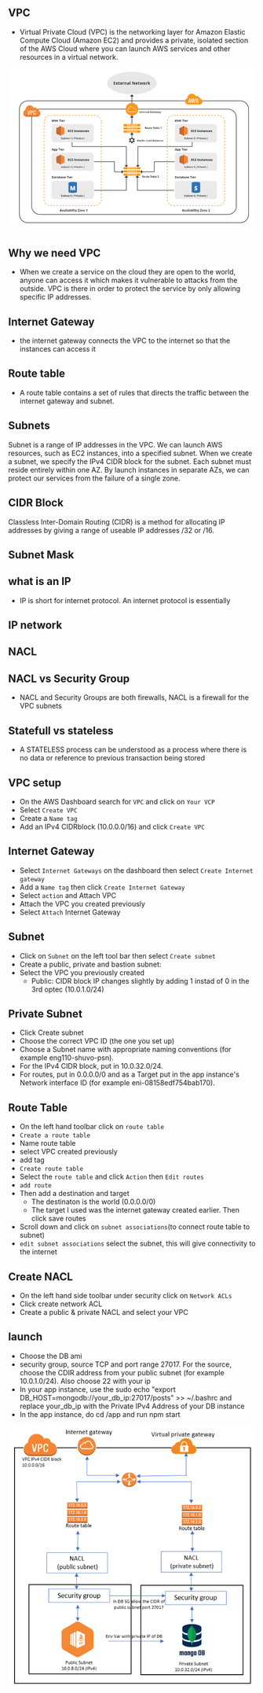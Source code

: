 ## VPC
- Virtual Private Cloud (VPC) is the networking layer for Amazon Elastic Compute Cloud (Amazon EC2) and provides a private, isolated section of the AWS Cloud where you can launch AWS services and other resources in a virtual network.

![](images/VPC_layout.png)

## Why we need VPC
- When we create a service on the cloud they are open to the world, anyone can access it which makes it vulnerable to attacks  from the outside. VPC is there in order to protect the service by only allowing specific IP addresses.

## Internet Gateway
- the internet gateway connects the VPC to the internet so that the instances can access it 

## Route table
- A route table contains a set of rules that directs the traffic between the internet gateway and subnet.

## Subnets
Subnet is a range of IP addresses in the VPC. We can launch AWS resources, such as EC2 instances, into a specified subnet. When we create a subnet, we specify the IPv4 CIDR block for the subnet. Each subnet must reside entirely within one AZ. By launch instances in separate AZs, we can protect our services from the failure of a single zone.

## CIDR Block
Classless Inter-Domain Routing (CIDR) is a method for allocating IP addresses by giving a range of useable IP addresses /32 or /16.

## Subnet Mask


## what is an IP
- IP is short for internet protocol. An internet protocol is essentially

## IP network

## NACL


## NACL vs Security Group
- NACL and Security Groups are both firewalls, NACL is a firewall for the VPC subnets 

## Statefull vs stateless
- A STATELESS process can be understood as a process where there is no data or reference to previous transaction being stored 

## VPC setup
- On the AWS Dashboard search for `VPC` and click on `Your VCP`
- Select `Create VPC`
- Create a `Name tag`
- Add an IPv4 CIDRblock (10.0.0.0/16) and click `Create VPC`

## Internet Gateway
- Select `Internet Gateways` on the dashboard then select `Create Internet gateway`
- Add a `Name tag` then click `Create Internet Gateway`
- Select `action` and Attach VPC
- Attach the VPC you created previously
- Select `Attach` Internet Gateway

## Subnet 
- Click on `Subnet` on the left tool bar then select `Create subnet`
- Create a public, private and bastion subnet:
- Select the VPC you previously created
   - Public: CIDR block IP changes slightly by adding 1 instad of 0 in the 3rd optec (10.0.1.0/24)

## Private Subnet
- Click Create subnet
- Choose the correct VPC ID (the one you set up)
- Choose a Subnet name with appropriate naming conventions (for example eng110-shuvo-psn).
- For the IPv4 CIDR block, put in 10.0.32.0/24.
- For routes, put in 0.0.0.0/0 and as a Target put in the app instance's Network interface ID (for example eni-08158edf754bab170).

## Route Table
- On the left hand toolbar click on `route table`
- `Create a route table`
- Name route table
- select VPC created previously
- add tag
- `Create route table`
- Select the `route table` and click `Action` then `Edit routes`
- `add route`
- Then add a destination and target
  - The destinaton is the world (0.0.0.0/0)
  - The target I used was the internet gateway created earlier. Then click save routes
- Scroll down and click on `subnet associations`(to connect route table to subnet)
- `edit subnet associations` select the subnet, this will give connectivity to the internet

## Create NACL
- On the left hand side toolbar under security click on `Network ACLs`
- Click create network ACL
- Create a public & private NACL and select your VPC

## launch
- Choose the DB ami
- security group, source TCP and port range 27017. For the source, choose the CDIR address from your public subnet (for example 10.0.1.0/24). Also choose 22 with your ip
- In your app instance, use the sudo echo "export DB_HOST=mongodb://your_db_ip:27017/posts" >> ~/.bashrc and replace your_db_ip with the Private IPv4 Address of your DB instance
- In the app instance, do cd /app and run npm start

![](images/VPC.png)